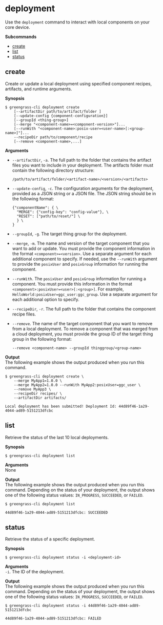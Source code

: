 # deployment<a name="gg-cli-deployment"></a>

Use the `deployment` command to interact with local components on your core device\. 

**Subcommands**
+ [create](#deployment-create)
+ [list](#deployment-list)
+ [status](#deployment-status)

## create<a name="deployment-create"></a>

Create or update a local deployment using specified component recipes, artifacts, and runtime arguments\.

**Synopsis**  

```
$ greengrass-cli deployment create 
    [--artifactDir path/to/artifact/folder ]
    [--update-config {component-configuration}]
    [--groupId <thing-group>]
    [--merge "<component-name>=<component-version>"]...
    [--runWith "<component-name>:posix-user=<user-name>[:<group-name>]"]...
    --recipeDir path/to/component/recipe
    [--remove <component-name>,...]
```

**Arguments**  
+ `--artifactDir`, `-a`\. The full path to the folder that contains the artifact files you want to include in your deployment\. The artifacts folder must contain the following directory structure:

  ```
  /path/to/artifact/folder/<artifact-name>/<version>/<artifacts>
  ```
+ `--update-config`, `-c`\. The configuration arguments for the deployment, provided as a JSON string or a JSON file\. The JSON string should be in the following format: 

  ```
  {"componentName": { \ 
    "MERGE": {"config-key": "config-value"}, \
    "RESET": ["path/to/reset/"] \
    } \
  }
  ```
+ `--groupId`, `-g`\. The target thing group for the deployment\.
+ `--merge`, `-m`\. The name and version of the target component that you want to add or update\. You must provide the component information in the format `<component>=<version>`\. Use a separate argument for each additional component to specify\. If needed, use the `--runWith` argument to provide the `posixUser` and `posixGroup` information for running the component\.
+ `--runWith`\. The `posixUser` and `posixGroup` information for running a component\. You must provide this information in the format `<component>:posixUser=<user>[:<group>]`\. For example, `HelloWorld:posixUser=ggc_user:ggc_group`\. Use a separate argument for each additional option to specify\.
+ `--recipeDir`, `-r`\. The full path to the folder that contains the component recipe files\.
+ `--remove`\. The name of the target component that you want to remove from a local deployment\. To remove a component that was merged from a cloud deployment, you must provide the group ID of the target thing group in the following format:

  ```
  --remove <component-name> --groupId thinggroup/<group-name>
  ```

**Output**  
The following example shows the output produced when you run this command\.  

```
$ greengrass-cli deployment create \
    --merge MyApp1=1.0.0 \
    --merge MyApp2=1.0.0 --runWith MyApp2:posixUser=ggc_user \
    --remove MyApp3 \
    --recipeDir recipes/ \ 
    --artifactDir artifacts/

Local deployment has been submitted! Deployment Id: 44d89f46-1a29-4044-ad89-5151213dfcbc
```

## list<a name="deployment-list"></a>

Retrieve the status of the last 10 local deployments\.

**Synopsis**  

```
$ greengrass-cli deployment list
```

**Arguments**  
None

**Output**  
The following example shows the output produced when you run this command\. Depending on the status of your deployment, the output shows one of the following status values: `IN_PROGRESS`, `SUCCEEDED`, or `FAILED`\.  

```
$ greengrass-cli deployment list

44d89f46-1a29-4044-ad89-5151213dfcbc: SUCCEEDED
```

## status<a name="deployment-status"></a>

Retrieve the status of a specific deployment\.

**Synopsis**  

```
$ greengrass-cli deployment status -i <deployment-id>
```

**Arguments**  
`-i`\. The ID of the deployment\.

**Output**  
The following example shows the output produced when you run this command\. Depending on the status of your deployment, the output shows one of the following status values: `IN_PROGRESS`, `SUCCEEDED`, or `FAILED`\.  

```
$ greengrass-cli deployment status -i 44d89f46-1a29-4044-ad89-5151213dfcbc

44d89f46-1a29-4044-ad89-5151213dfcbc: FAILED
```